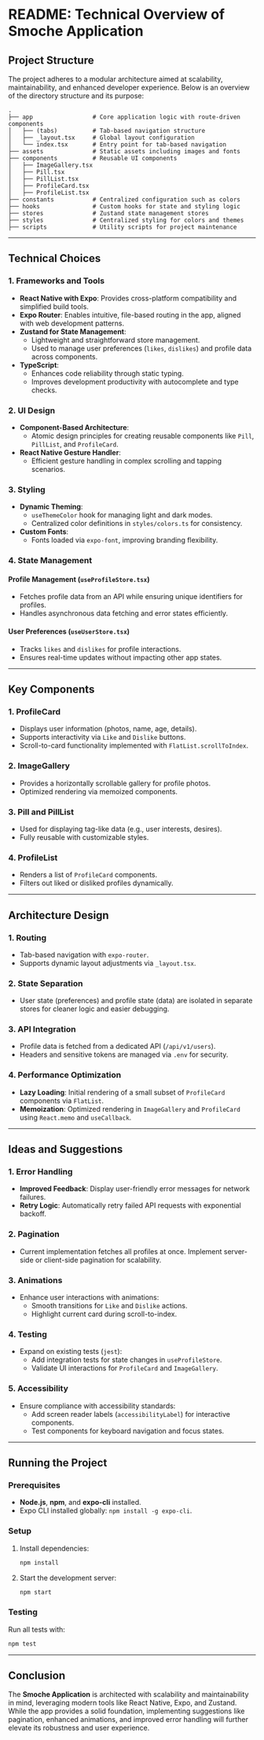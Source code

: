 # README: Technical Overview of Smoche Application

## Project Structure

The project adheres to a modular architecture aimed at scalability, maintainability, and enhanced developer experience. Below is an overview of the directory structure and its purpose:

```
.
├── app                 # Core application logic with route-driven components
│   ├── (tabs)          # Tab-based navigation structure
│   ├── _layout.tsx     # Global layout configuration
│   └── index.tsx       # Entry point for tab-based navigation
├── assets              # Static assets including images and fonts
├── components          # Reusable UI components
│   ├── ImageGallery.tsx
│   ├── Pill.tsx
│   ├── PillList.tsx
│   ├── ProfileCard.tsx
│   ├── ProfileList.tsx
├── constants           # Centralized configuration such as colors
├── hooks               # Custom hooks for state and styling logic
├── stores              # Zustand state management stores
├── styles              # Centralized styling for colors and themes
├── scripts             # Utility scripts for project maintenance
```

---

## Technical Choices

### 1. **Frameworks and Tools**

- **React Native with Expo**: Provides cross-platform compatibility and simplified build tools.
- **Expo Router**: Enables intuitive, file-based routing in the app, aligned with web development patterns.
- **Zustand for State Management**:
  - Lightweight and straightforward store management.
  - Used to manage user preferences (`likes`, `dislikes`) and profile data across components.
- **TypeScript**:
  - Enhances code reliability through static typing.
  - Improves development productivity with autocomplete and type checks.

### 2. **UI Design**

- **Component-Based Architecture**:
  - Atomic design principles for creating reusable components like `Pill`, `PillList`, and `ProfileCard`.
- **React Native Gesture Handler**:
  - Efficient gesture handling in complex scrolling and tapping scenarios.

### 3. **Styling**

- **Dynamic Theming**:
  - `useThemeColor` hook for managing light and dark modes.
  - Centralized color definitions in `styles/colors.ts` for consistency.
- **Custom Fonts**:
  - Fonts loaded via `expo-font`, improving branding flexibility.

### 4. **State Management**

#### Profile Management (`useProfileStore.tsx`)

- Fetches profile data from an API while ensuring unique identifiers for profiles.
- Handles asynchronous data fetching and error states efficiently.

#### User Preferences (`useUserStore.tsx`)

- Tracks `likes` and `dislikes` for profile interactions.
- Ensures real-time updates without impacting other app states.

---

## Key Components

### 1. **ProfileCard**

- Displays user information (photos, name, age, details).
- Supports interactivity via `Like` and `Dislike` buttons.
- Scroll-to-card functionality implemented with `FlatList.scrollToIndex`.

### 2. **ImageGallery**

- Provides a horizontally scrollable gallery for profile photos.
- Optimized rendering via memoized components.

### 3. **Pill and PillList**

- Used for displaying tag-like data (e.g., user interests, desires).
- Fully reusable with customizable styles.

### 4. **ProfileList**

- Renders a list of `ProfileCard` components.
- Filters out liked or disliked profiles dynamically.

---

## Architecture Design

### 1. **Routing**

- Tab-based navigation with `expo-router`.
- Supports dynamic layout adjustments via `_layout.tsx`.

### 2. **State Separation**

- User state (preferences) and profile state (data) are isolated in separate stores for cleaner logic and easier debugging.

### 3. **API Integration**

- Profile data is fetched from a dedicated API (`/api/v1/users`).
- Headers and sensitive tokens are managed via `.env` for security.

### 4. **Performance Optimization**

- **Lazy Loading**: Initial rendering of a small subset of `ProfileCard` components via `FlatList`.
- **Memoization**: Optimized rendering in `ImageGallery` and `ProfileCard` using `React.memo` and `useCallback`.

---

## Ideas and Suggestions

### 1. **Error Handling**

- **Improved Feedback**: Display user-friendly error messages for network failures.
- **Retry Logic**: Automatically retry failed API requests with exponential backoff.

### 2. **Pagination**

- Current implementation fetches all profiles at once. Implement server-side or client-side pagination for scalability.

### 3. **Animations**

- Enhance user interactions with animations:
  - Smooth transitions for `Like` and `Dislike` actions.
  - Highlight current card during scroll-to-index.

### 4. **Testing**

- Expand on existing tests (`jest`):
  - Add integration tests for state changes in `useProfileStore`.
  - Validate UI interactions for `ProfileCard` and `ImageGallery`.

### 5. **Accessibility**

- Ensure compliance with accessibility standards:
  - Add screen reader labels (`accessibilityLabel`) for interactive components.
  - Test components for keyboard navigation and focus states.

---

## Running the Project

### Prerequisites

- **Node.js**, **npm**, and **expo-cli** installed.
- Expo CLI installed globally: `npm install -g expo-cli`.

### Setup

1. Install dependencies:
   ```bash
   npm install
   ```
2. Start the development server:
   ```bash
   npm start
   ```

### Testing

Run all tests with:

```bash
npm test
```

---

## Conclusion

The **Smoche Application** is architected with scalability and maintainability in mind, leveraging modern tools like React Native, Expo, and Zustand. While the app provides a solid foundation, implementing suggestions like pagination, enhanced animations, and improved error handling will further elevate its robustness and user experience.
